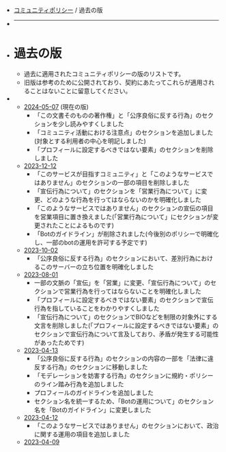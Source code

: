 - [コミュニティポリシー](policies/community) / 過去の版
- ***
- # 過去の版
	- 過去に適用されたコミュニティポリシーの版のリストです。
	- 旧版は参考のために公開されており、契約にあたってこれらが適用されることはないことに留意してください。
-
	- [2024-05-07](policies/community/1715029200) (現在の版)
		- 「この文書そのものの著作権」と「公序良俗に反する行為」のセクションを少し読みやすくしました
		- 「コミュニティ活動における注意点」のセクションを追加しました(対象とする利用者の中心を明記しました)
		- 「プロフィールに設定するべきではない要素」のセクションを削除しました
	- [2023-12-12](policies/community/1702306800)
		- 「このサービスが目指すコミュニティ」と「このようなサービスではありません」のセクションの一部の項目を削除しました
		- 「宣伝行為について」のセクションを「営業行為について」に変更、どのような行為を行ってはならないのかを明確化しました
		- 「このようなサービスではありません」のセクションの宣伝の項目を営業項目に置き換えました(「営業行為について」にセクションが変更されたことによるものです)
		- 「Botのガイドライン」が削除されました(今後別のポリシーで明確化し、一部のbotの運用を許可する予定です)
	- [2023-10-02](policies/community/1696172400)
		- 「公序良俗に反する行為」のセクションにおいて、差別行為におけるこのサーバーの立ち位置を明確化しました
	- [2023-08-01](policies/community/1690815600)
		- 一部の文脈の「宣伝」を「営業」に変更、「宣伝行為について」のセクションで営業行為を行ってはならないことを明確化しました
		- 「プロフィールに設定するべきではない要素」のセクションで宣伝行為を指していることをわかりやすくしました
		- 「宣伝行為について」のセクションでBIOなどを制限の対象外にする文言を削除しました(「プロフィールに設定するべきではない要素」のセクションで宣伝行為について言及しており、矛盾が発生する可能性があったためです)
	- [2023-04-13](policies/community/1681311600)
		- 「公序良俗に反する行為」のセクションの内容の一部を「法律に違反する行為」のセクションに移動しました
		- 「モデレーションを妨害する行為」のセクションに規約・ポリシーのライン踏み行為を追加しました
		- プロフィールのガイドラインを追加しました
		- セクション名を統一するため、「Botの運用について」のセクション名を「Botのガイドライン」に変更しました
	- [2023-04-12](policies/community/1681225200)
		- 「このようなサービスではありません」のセクションにおいて、政治に関する運用の項目を追加しました
	- [2023-04-09](policies/community/1680966000)